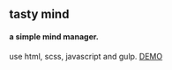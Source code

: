 ## tasty mind
#### a simple mind manager.
use html, scss, javascript and gulp.
[DEMO](http://hunnble.github.io/tastymind/index.html)

